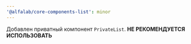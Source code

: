 ```yaml
---
'@alfalab/core-components-list': minor
---
```


Добавлен приватный компонент `PrivateList`. **НЕ РЕКОМЕНДУЕТСЯ ИСПОЛЬЗОВАТЬ**
